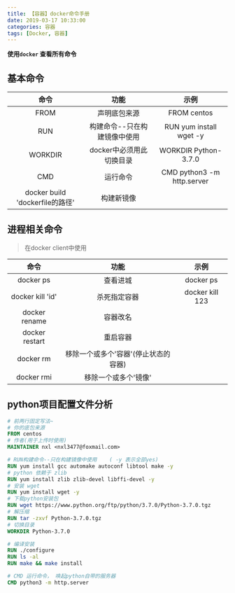 ```yaml
---
title: 【容器】docker命令手册
date: 2019-03-17 10:33:00
categories: 容器
tags: [Docker, 容器]
---
```




**使用`docker` 查看所有命令**


## 基本命令


| 命令 | 功能 | 示例 |
| :------:| :------: | :------: |
| FROM | 声明底包来源 | FROM centos | 
| RUN | 构建命令--只在构建镜像中使用  | RUN yum install wget -y |
| WORKDIR | docker中必须用此切换目录  | WORKDIR Python-3.7.0 |
| CMD | 运行命令  | CMD python3 -m http.server |
| docker build 'dockerfile的路径' | 构建新镜像  |  |

## 进程相关命令
> 在docker client中使用

| 命令 | 功能 | 示例 |
| :------:| :------: | :------: |
| docker ps | 查看进城 | docker ps | 
| docker kill 'id' | 杀死指定容器 | docker kill 123 | 
| docker rename | 容器改名 |  | 
| docker restart  | 重启容器 |  | 
| docker rm  | 移除一个或多个'容器'(停止状态的容器) |  |
| docker rmi  | 移除一个或多个'镜像' |  |







## python项目配置文件分析

```DockerFile
# 前两行固定写法~
# 你的底包来源
FROM centos
# 作者(用于上传时使用)
MAINTAINER nxl <nxl3477@foxmail.com>

# RUN构建命令--只在构建镜像中使用    ( -y 表示全部yes)
RUN yum install gcc automake autoconf libtool make -y  
# python 依赖于 zlib
RUN yum install zlib zlib-devel libffi-devel -y
# 安装 wget
RUN yum install wget -y
# 下载python安装包
RUN wget https://www.python.org/ftp/python/3.7.0/Python-3.7.0.tgz
# 解压缩
RUN tar -zxvf Python-3.7.0.tgz
# 切换目录
WORKDIR Python-3.7.0

# 编译安装
RUN ./configure
RUN ls -al
RUN make && make install 

# CMD 运行命令， 唤起python自带的服务器
CMD python3 -m http.server
```













